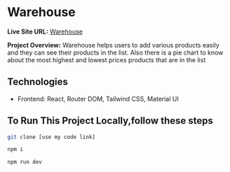 # Warehouse

**Live Site URL:** [Warehouse](https://warehouse-task90.netlify.app/)

**Project Overview:** Warehouse helps users to add various products easily and they can see their products in the list. Also there is a pie chart to know about the most highest and lowest prices products that are in the list

   ## Technologies
- Frontend: React, Router DOM, Tailwind CSS, Material UI

## To Run This Project Locally,follow these steps

```sh
git clone [use my code link]
```
```sh
npm i
```
```sh
npm run dev
```

